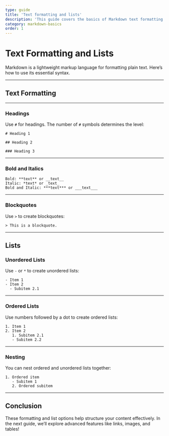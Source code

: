```yaml
---
type: guide
title: 'Text formatting and lists'
description: 'This guide covers the basics of Markdown text formatting and lists.'
category: markdown-basics
order: 1
---
```


# Text Formatting and Lists

Markdown is a lightweight markup language for formatting plain text. Here’s how to use its essential syntax.

---

## Text Formatting

---

### Headings

Use `#` for headings. The number of `#` symbols determines the level:

```
# Heading 1

## Heading 2

### Heading 3
```

---

### Bold and Italics

```
Bold: **text** or __text__
Italic: *text* or _text_
Bold and Italic: ***text*** or ___text___
```

---

### Blockquotes

Use `>` to create blockquotes:

```
> This is a blockquote.
```

---

## Lists

### Unordered Lists

Use `-` or `*` to create unordered lists:

```
- Item 1
- Item 2
  - Subitem 2.1
```

---

### Ordered Lists

Use numbers followed by a dot to create ordered lists:

```
1. Item 1
2. Item 2
   1. Subitem 2.1
   - Subitem 2.2
```

---

### Nesting

You can nest ordered and unordered lists together:

```
1. Ordered item
   - Subitem 1
   2. Ordered subitem
```

---

## Conclusion

These formatting and list options help structure your content effectively. In the next guide, we’ll explore advanced features like links, images, and tables!
